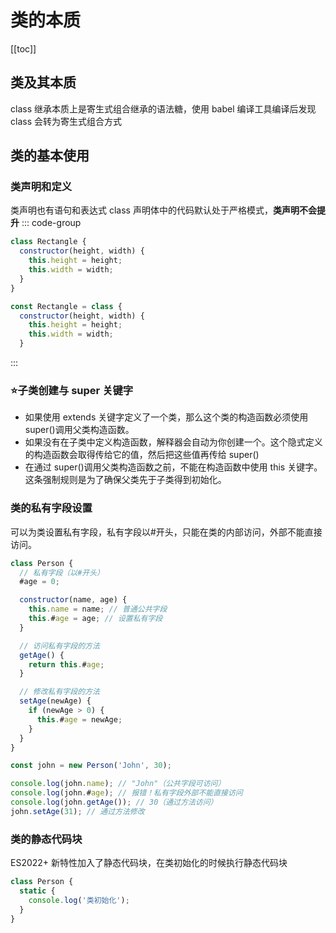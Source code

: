 # 类的本质

[[toc]]

## 类及其本质

class 继承本质上是寄生式组合继承的语法糖，使用 babel 编译工具编译后发现 class 会转为寄生式组合方式

## 类的基本使用

### 类声明和定义

类声明也有语句和表达式 class 声明体中的代码默认处于严格模式，**类声明不会提升**
::: code-group

```js [类声明]
class Rectangle {
  constructor(height, width) {
    this.height = height;
    this.width = width;
  }
}
```

```js [类定义]
const Rectangle = class {
  constructor(height, width) {
    this.height = height;
    this.width = width;
  }
```

:::

### :star:子类创建与 super 关键字

- 如果使用 extends 关键字定义了一个类，那么这个类的构造函数必须使用 super()调用父类构造函数。
- 如果没有在子类中定义构造函数，解释器会自动为你创建一个。这个隐式定义的构造函数会取得传给它的值，然后把这些值再传给 super()
- 在通过 super()调用父类构造函数之前，不能在构造函数中使用 this 关键字。这条强制规则是为了确保父类先于子类得到初始化。

### 类的私有字段设置

可以为类设置私有字段，私有字段以#开头，只能在类的内部访问，外部不能直接访问。

```js
class Person {
  // 私有字段（以#开头）
  #age = 0;

  constructor(name, age) {
    this.name = name; // 普通公共字段
    this.#age = age; // 设置私有字段
  }

  // 访问私有字段的方法
  getAge() {
    return this.#age;
  }

  // 修改私有字段的方法
  setAge(newAge) {
    if (newAge > 0) {
      this.#age = newAge;
    }
  }
}

const john = new Person('John', 30);

console.log(john.name); // "John"（公共字段可访问）
console.log(john.#age); // 报错！私有字段外部不能直接访问
console.log(john.getAge()); // 30（通过方法访问）
john.setAge(31); // 通过方法修改
```

### 类的静态代码块

ES2022+ 新特性加入了静态代码块，在类初始化的时候执行静态代码块

```js
class Person {
  static {
    console.log('类初始化');
  }
}
```

